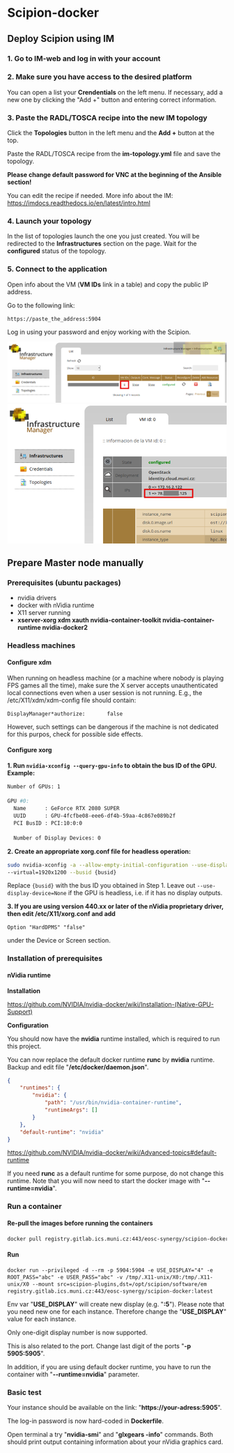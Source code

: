 # Scipion-docker

## Deploy Scipion using IM
### 1. Go to IM-web and log in with your account
### 2. Make sure you have access to the desired platform
You can open a list your **Crendentials** on the left menu.
If necessary, add a new one by clicking the "Add +" button and entering correct information.

### 3. Paste the RADL/TOSCA recipe into the new IM topology

Click the **Topologies** button in the left menu and the **Add +** button at the top.

Paste the RADL/TOSCA recipe from the **im-topology.yml** file and save the topology.

**Please change default password for VNC at the beginning of the Ansible section!**

You can edit the recipe if needed.
More info about the IM: https://imdocs.readthedocs.io/en/latest/intro.html

### 4. Launch your topology

In the list of topologies launch the one you just created.
You will be redirected to the **Infrastructures** section on the page.
Wait for the **configured** status of the topology.

### 5. Connect to the application

Open info about the VM (**VM IDs** link in a table) and copy the public IP address.

Go to the following link:

    https://paste_the_address:5904

Log in using your password and enjoy working with the Scipion.

![IM - VM info](docs/im-infrastructures-vm-info.png)
![IM - VM address](docs/im-infrastructures-vm-address.png)


## Prepare Master node manually
### Prerequisites (ubuntu packages)
* nvidia drivers
* docker with nVidia runtime
* X11 server running
* **xserver-xorg xdm xauth nvidia-container-toolkit nvidia-container-runtime nvidia-docker2**

### Headless machines
#### Configure xdm
When running on headless machine (or a machine where nobody is playing FPS games all the time), 
make sure the X server accepts unauthenticated local connections even when a user session is not running. 
E.g., the /etc/X11/xdm/xdm-config file should contain:

    DisplayManager*authorize:       false

However, such settings can be dangerous if the machine is not dedicated for this purpos, check for possible side effects.

#### Configure xorg
<!-- https://virtualgl.org/Documentation/HeadlessNV -->

**1. Run `nvidia-xconfig --query-gpu-info` to obtain the bus ID of the GPU. Example:**

```bash
Number of GPUs: 1

GPU #0:
  Name      : GeForce RTX 2080 SUPER
  UUID      : GPU-4fcfbe08-eee6-df4b-59aa-4c867e089b2f
  PCI BusID : PCI:10:0:0

  Number of Display Devices: 0
```

**2. Create an appropriate xorg.conf file for headless operation:**

```bash
sudo nvidia-xconfig -a --allow-empty-initial-configuration --use-display-device=None \
--virtual=1920x1200 --busid {busid}
```
Replace `{busid}` with the bus ID you obtained in Step 1. Leave out `--use-display-device=None` if the GPU is headless, i.e. if it has no display outputs.

**3. If you are using version 440.xx or later of the nVidia proprietary driver, then edit /etc/X11/xorg.conf and add**

```
Option "HardDPMS" "false"
```
under the Device or Screen section.

### Installation of prerequisites

#### nVidia runtime

**Installation**

https://github.com/NVIDIA/nvidia-docker/wiki/Installation-(Native-GPU-Support)

**Configuration**

You should now have the **nvidia** runtime installed, which is required to run this project.

You can now replace the default docker runtime **runc** by **nvidia** runtime.  
Backup and edit file "**/etc/docker/daemon.json**".
```json
{
    "runtimes": {
        "nvidia": {
            "path": "/usr/bin/nvidia-container-runtime",
            "runtimeArgs": []
        }
    },
    "default-runtime": "nvidia"
}
```


https://github.com/NVIDIA/nvidia-docker/wiki/Advanced-topics#default-runtime

If you need **runc** as a default runtime for some purpose, do not change this runtime.
Note that you will now need to start the docker image with "**--runtime=nvidia**".

### Run a container

#### Re-pull the images before running the containers
```bash
docker pull registry.gitlab.ics.muni.cz:443/eosc-synergy/scipion-docker:latest
```


#### Run

```
docker run --privileged -d --rm -p 5904:5904 -e USE_DISPLAY="4" -e ROOT_PASS="abc" -e USER_PASS="abc" -v /tmp/.X11-unix/X0:/tmp/.X11-unix/X0 --mount src=scipion-plugins,dst=/opt/scipion/software/em registry.gitlab.ics.muni.cz:443/eosc-synergy/scipion-docker:latest
```

Env var "**USE_DISPLAY**" will create new display (e.g. "**:5**").
Please note that you need new one for each instance. Therefore change the "**USE_DISPLAY**" value for each instance.

Only one-digit display number is now supported.

This is also related to the port. Change last digit of the ports "**-p 5905:5905**".

In addition, if you are using default docker runtime, you have to run the container with "**--runtime=nvidia**" parameter.

### Basic test

Your instance should be available on the link: "**https://your-adress:5905**".

The log-in password is now hard-coded in **Dockerfile**.

Open terminal a try "**nvidia-smi**" and "**glxgears -info**" commands.
Both should print output containing information about your nVidia graphics card.

<!--
## Troubleshooting

If the commands described above print output that do not contains information about nVidia card, try to backup and delete file "**/etc/X11/xorg.conf**".
-->
